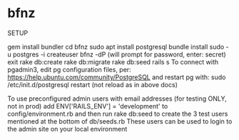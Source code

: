 bfnz
====
SETUP

gem install bundler
cd bfnz
sudo apt install postgresql
bundle install
sudo -u postgres -i
createuser bfnz -dP (will prompt for password, enter: secret)
exit
rake db:create
rake db:migrate
rake db:seed
rails s
To connect with pgadmin3, edit pg configuration files, per: https://help.ubuntu.com/community/PostgreSQL and restart pg with:
sudo /etc/init.d/postgresql restart
(not reload as in above docs)

To use preconfigured admin users with email addresses (for testing ONLY, not in prod) add
ENV['RAILS_ENV'] = 'development'
to config/environment.rb
and then run 
rake db:seed to create the 3 test users mentioned at the bottom of db/seeds.rb 
These users can be used to login to the admin site on your local environment

